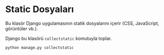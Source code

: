 # Static Dosyaları

Bu klasör Django uygulamasının statik dosyalarını içerir (CSS, JavaScript, görüntüler vb.).

Django bu klasörü `collectstatic` komutuyla toplar.

```
python manage.py collectstatic
```
